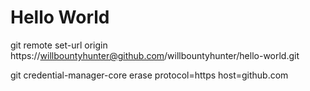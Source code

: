 # Hello World

git remote set-url origin https://willbountyhunter@github.com/willbountyhunter/hello-world.git

git credential-manager-core erase
    protocol=https
    host=github.com
